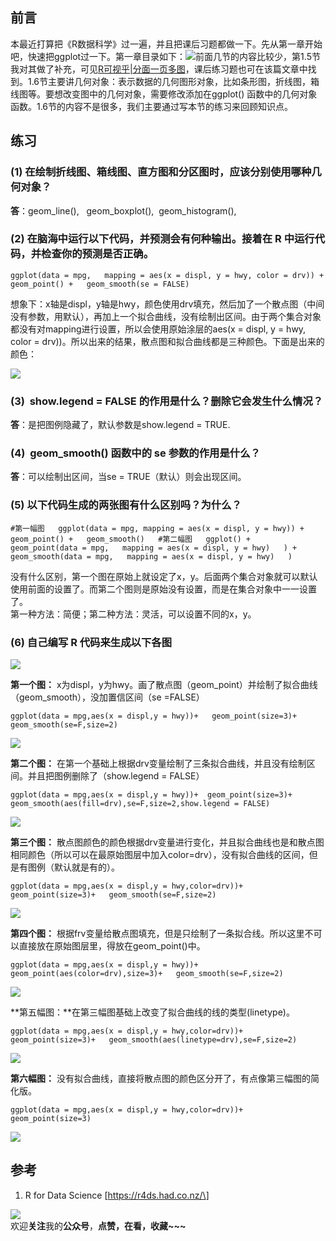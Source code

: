 ## 前言

本最近打算把《R数据科学》过一遍，并且把课后习题都做一下。先从第一章开始吧，快速把ggplot过一下。第一章目录如下：![](https://mmbiz.qpic.cn/mmbiz_png/MIcgkkEyTHjzHjPmjOOibYl3m2UdPdjenWvrnBtdFRLwcPLeN3Peia1xnHicVnaCa1YeoVGaBu7F1WtRTS3ic1YYUg/640?wx_fmt=png)前面几节的内容比较少，第1.5节我对其做了补充，可见[R可视乎|分面一页多图](http://mp.weixin.qq.com/s?__biz=MzI1NjUwMjQxMQ==&mid=2247484186&idx=1&sn=c913a65f88132b3611e580b0318404d9&chksm=ea24fcfedd5375e87adfc3028850ee4034a0a0d34dd3855cf155b28eea9c71bfedb381d2c9e9&scene=21#wechat_redirect)，课后练习题也可在该篇文章中找到。1.6节主要讲几何对象：表示数据的几何图形对象，比如条形图，折线图，箱线图等。要想改变图中的几何对象，需要修改添加在ggplot\(\) 函数中的几何对象函数。1.6节的内容不是很多，我们主要通过写本节的练习来回顾知识点。

## 练习

### \(1\) 在绘制折线图、箱线图、直方图和分区图时，应该分别使用哪种几何对象？

**答**：geom\_line\(\),   geom\_boxplot\(\),  geom\_histogram\(\),

### \(2\) 在脑海中运行以下代码，并预测会有何种输出。接着在 R 中运行代码，并检查你的预测是否正确。

`ggplot(data = mpg,  
  mapping = aes(x = displ, y = hwy, color = drv)) +  
  geom_point() +  
  geom_smooth(se = FALSE)  
`

想象下：x轴是displ，y轴是hwy，颜色使用drv填充，然后加了一个散点图（中间没有参数，用默认），再加上一个拟合曲线，没有绘制出区间。由于两个集合对象都没有对mapping进行设置，所以会使用原始涂层的aes\(x = displ, y = hwy, color = drv\)\)。所以出来的结果，散点图和拟合曲线都是三种颜色。下面是出来的颜色：

![](https://mmbiz.qpic.cn/mmbiz_png/MIcgkkEyTHjzHjPmjOOibYl3m2UdPdjenC3nb0Q0tBfeLsWqKLM9xMybnHTY9laoezVgBtJhAQtCuNSWbAbWhibg/640?wx_fmt=png)

### \(3\)  show.legend = FALSE 的作用是什么？删除它会发生什么情况？

**答**：是把图例隐藏了，默认参数是show.legend = TRUE.

### \(4\)  geom\_smooth\(\) 函数中的 se 参数的作用是什么？

**答**：可以绘制出区间，当se = TRUE（默认）则会出现区间。

### \(5\) 以下代码生成的两张图有什么区别吗？为什么？

`#第一幅图  
ggplot(data = mpg, mapping = aes(x = displ, y = hwy)) +  
geom_point() +  
geom_smooth()  
#第二幅图  
ggplot() +  
geom_point(data = mpg,  
mapping = aes(x = displ, y = hwy)  
) +  
geom_smooth(data = mpg,  
mapping = aes(x = displ, y = hwy)  
)  
`

没有什么区别，第一个图在原始上就设定了x，y。后面两个集合对象就可以默认使用前面的设置了。而第二个图则是原始没有设置，而是在集合对象中一一设置了。  
第一种方法：简便；第二种方法：灵活，可以设置不同的x，y。

### \(6\) 自己编写 R 代码来生成以下各图

![](https://mmbiz.qpic.cn/mmbiz_png/MIcgkkEyTHjzHjPmjOOibYl3m2UdPdjenGuoerDicLZuE7qdOZE4oeX5Q98ZtLiaplXQp8bAOBPmp5oGtAnpHiahew/640?wx_fmt=png)

**第一个图：** x为displ，y为hwy。画了散点图（geom\_point）并绘制了拟合曲线（geom\_smooth），没加置信区间（se =FALSE）

`ggplot(data = mpg,aes(x = displ,y = hwy))+  
	geom_point(size=3)+  
	geom_smooth(se=F,size=2)  
`

![](https://mmbiz.qpic.cn/mmbiz_png/MIcgkkEyTHjzHjPmjOOibYl3m2UdPdjenPBfZBjDqY9sr4IOVM5wKbRemDGhX1pGxImKQZzzpYKqb60E1tJlMibw/640?wx_fmt=png)

**第二个图：** 在第一个基础上根据drv变量绘制了三条拟合曲线，并且没有绘制区间。并且把图例删除了（show.legend = FALSE）

```
ggplot(data = mpg,aes(x = displ,y = hwy))+	geom_point(size=3)+	geom_smooth(aes(fill=drv),se=F,size=2,show.legend = FALSE)
```

![](https://mmbiz.qpic.cn/mmbiz_png/MIcgkkEyTHjzHjPmjOOibYl3m2UdPdjenWCtTf9TjquM9ubJF9ibibC6CM0CWfiaicjPfich5RfRAMUEa0tyYnWABqCA/640?wx_fmt=png)

**第三个图：** 散点图颜色的颜色根据drv变量进行变化，并且拟合曲线也是和散点图相同颜色（所以可以在最原始图层中加入color=drv），没有拟合曲线的区间，但是有图例（默认就是有的）。

`ggplot(data = mpg,aes(x = displ,y = hwy,color=drv))+  
	geom_point(size=3)+  
	geom_smooth(se=F,size=2)  
`

![](https://mmbiz.qpic.cn/mmbiz_png/MIcgkkEyTHjzHjPmjOOibYl3m2UdPdjenN9BC3yu7cB9cRyvbwROMia6zYxSuRyQBS07Zea58dOYtTm9pyZ2c7Mg/640?wx_fmt=png)

**第四个图：** 根据frv变量给散点图填充，但是只绘制了一条拟合线。所以这里不可以直接放在原始图层里，得放在geom\_point\(\)中。

`ggplot(data = mpg,aes(x = displ,y = hwy))+  
	geom_point(aes(color=drv),size=3)+  
	geom_smooth(se=F,size=2)  
`

![](https://mmbiz.qpic.cn/mmbiz_png/MIcgkkEyTHjzHjPmjOOibYl3m2UdPdjenaWcJd6T5EDU7bvZ3TVpibbPb2SJBP9ibbgiaOZG8Iicloya46yL3icsTIdQ/640?wx_fmt=png)

**第五幅图：**在第三幅图基础上改变了拟合曲线的线的类型\(linetype\)。

`ggplot(data = mpg,aes(x = displ,y = hwy,color=drv))+  
	geom_point(size=3)+  
	geom_smooth(aes(linetype=drv),se=F,size=2)  
`

![](https://mmbiz.qpic.cn/mmbiz_png/MIcgkkEyTHjzHjPmjOOibYl3m2UdPdjen6AoK8icH7MTiaQrnW8xicQbrzkVpNmHCEzWFWdwgTghLf7z3WoqhhwxLg/640?wx_fmt=png)

**第六幅图：** 没有拟合曲线，直接将散点图的颜色区分开了，有点像第三幅图的简化版。

`ggplot(data = mpg,aes(x = displ,y = hwy,color=drv))+  
	geom_point(size=3)  
`

![](https://mmbiz.qpic.cn/mmbiz_png/MIcgkkEyTHjzHjPmjOOibYl3m2UdPdjen59Lak7t1buKRSiacyTLTDWciaD0ThruzghrU0fF9KNNwAU2V3dqsyQlw/640?wx_fmt=png)

## 参考

1.  R for Data Science \[https://r4ds.had.co.nz/\]

  

![](https://mmbiz.qpic.cn/mmbiz_jpg/MIcgkkEyTHgfkvXafZE9scXp4icvdcNFyic0z7THajQBAyLNRiau3CKnZ3L9Y9K2YXObhaiblBm0Jbnicaq9lW3pz4g/640?wx_fmt=jpeg)  
欢迎**关注**我的**公众号**，**点赞，在看，收藏\~\~\~**